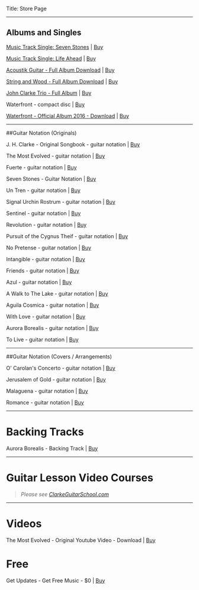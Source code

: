 Title: Store Page

***

## Albums and Singles

[Music Track Single: Seven Stones]({filename}/7stones.md) | <a  href="https://gum.co/PzSUc?">Buy</a>

[Music Track Single: Life Ahead]({filename}/lifeahead.md) | <a  href="https://gum.co/niJXT">Buy</a>

[Acoustik Guitar - Full Album Download]({filename}/acoustikguitar.md) | <a  href="https://gum.co/nEAUq">Buy</a>

[String and Wood - Full Album Download]({filename}/stringwood.md) | <a  href="https://gum.co/eYOnN">Buy</a>

[John Clarke Trio - Full Album]({filename}/trio.md) | <a  href="https://gum.co/vhBqx">Buy</a>

Waterfront - compact disc | <a  href="https://gum.co/waterfront-cd">Buy</a>

[Waterfront - Official Album 2016 - Download]({filename}/waterfront.md) | <a  href="https://gum.co/waterfront">Buy</a>

***

##Guitar Notation (Originals)

J. H. Clarke - Original Songbook - guitar notation | <a  href="https://gum.co/ABqtxe">Buy</a>

The Most Evolved - guitar notation | <a  href="https://gum.co/the-most-evolved-tabs">Buy</a>

Fuerte - guitar notation | <a  href="https://gum.co/fuerte-tab">Buy</a>

Seven Stones - Guitar Notation | <a  href="https://gum.co/7stones">Buy</a>


Un Tren - guitar notation | <a  href="https://gum.co/tren-tab">Buy</a>

Signal Urchin Rostrum - guitar notation | <a  href="https://gum.co/signal-tab">Buy</a>

Sentinel - guitar notation | <a  href="https://gum.co/sentinel-tab">Buy</a>

Revolution - guitar notation | <a  href="https://gum.co/revolution-tab">Buy</a>

Pursuit of the Cygnus Theif - guitar notation | <a  href="https://gum.co/pursuit-tab">Buy</a>

No Pretense - guitar notation | <a  href="https://gum.co/pretense-tab">Buy</a>

Intangible - guitar notation | <a  href="https://gum.co/intangible-tab">Buy</a>

Friends - guitar notation | <a  href="https://gum.co/friends-tab">Buy</a>

Azul -  guitar notation | <a  href="https://gum.co/azul-tab">Buy</a>

A Walk to The Lake - guitar notation | <a  href="https://gum.co/walk-tab">Buy</a>

Aguila Cosmica - guitar notation | <a  href="https://gum.co/
aguila-tab">Buy</a>

With Love - guitar notation | <a  href="https://gum.co/with-love-tab">Buy</a>

Aurora Borealis - guitar notation | <a  href="https://gum.co/aurora-tab">Buy</a>

To Live - guitar notation | <a  href="https://gum.co/to-live-tab">Buy</a>

---

##Guitar Notation (Covers / Arrangements)
<!-- Beethoven's Moonlight Sonata 2nd movement - Tabs and Notation pdfs <a  href="https://gum.co/YdnB">Buy</a> -->
O' Carolan's Concerto - guitar notation | <a  href="https://gum.co/ocarolan-tab">Buy</a>

Jerusalem of Gold - guitar notation | <a  href="https://gum.co/jerusalem-tab">Buy</a>

Malaguena - guitar notation | <a  href="https://gum.co/malaguena-tab">Buy</a>

Romance - guitar notation | <a  href="https://gum.co/romance-tab">Buy</a>


***

# Backing Tracks

Aurora Borealis - Backing Track | <a  href="https://gum.co/FUfzb">Buy</a>

***

# Guitar Lesson Video Courses 
<!-- Full Membership <a  href="https://gum.co/QzLs">Buy</a> -->

> *Please see [ClarkeGuitarSchool.com](https://clarkeguitarschool.com)*

<!-- Week 1 - Spanish / Classical Guitar for Beginners <a  href="https://gum.co/xmkxR">Buy</a>

How to play The Most Evolved - Guitar lesson video Course <a  href="https://gum.co/PgekY">Buy</a>

Guitar Lessons Video Package  <a  href="https://gum.co/DcVZ">Buy</a>

How to Play Tempestad (by J. Serrano) - Guitar Lessons Video Course <a  href="https://gum.co/SJpsh">Buy</a>

How to Play Sentinel-Libertad - Guitar Lesson Video Course <a  href="https://gum.co/SrJwG">Buy</a

6-19-19 Simple Compostion in E major with in video notation <a  href="https://gum.co/bVsR">Buy</a>

Mapping the Fretboard Guitar Lesson Course <a  href="https://gum.co/riHBp">Buy</a>

Blank Fretboard Chart - Large <a  href="https://gum.co/JJuHP">Buy</a> -->

***

# Videos
The Most Evolved - Original Youtube Video - Download | <a  href="https://gum.co/tme-vid">Buy</a>

# Free

Get Updates - Get Free Music - $0 | <a  href="https://gum.co/freemp3">Buy</a>








